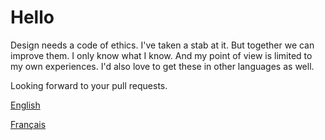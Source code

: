 # Hello

Design needs a code of ethics. I've taken a stab at it. But together we can improve them. I only know what I know. And my point of view is limited to my own experiences. I'd also love to get these in other languages as well.

Looking forward to your pull requests.

[English](en_US.md)

[Français](fr_FR.md)
